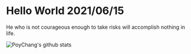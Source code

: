 # Hello World 2021/06/15

He who is not courageous enough to take risks will accomplish nothing in life.

![PoyChang's github stats](https://github-readme-stats.vercel.app/api?username=poychang&show_icons=true&theme=dracula)
